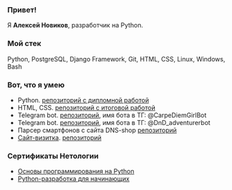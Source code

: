 ### Привет!

Я <b>Алексей Новиков</b>, разработчик на Python.

### Мой стек

Python, PostgreSQL, Django Framework, Git, HTML, CSS, Linux, Windows, Bash

### Вот, что я умею

- Python. [репозиторий с дипломной работой](https://github.com/slightly104/VKinder)
- HTML, CSS. [репозиторий с итоговой работой](https://github.com/slightly104/HTML-CSS-final-paper-Netology---22)
- Telegram bot. [репозиторий](https://github.com/slightly104/CarpeDiemBot), имя бота в ТГ: @CarpeDiemGirlBot
- Telegram bot. [репозиторий](https://github.com/slightly104/DnD_adventurerBot), имя бота в ТГ: @DnD_adventurerbot
- Парсер смартфонов с сайта DNS-shop [репозиторий](https://github.com/slightly104/dns_shop_smartphones_parser.git)
- [Сайт-визитка](https://slightly104.github.io/business_card/). [репозиторий](https://github.com/slightly104/business_card)

### Сертификаты Нетологии
- [Основы программирования на Python](https://github.com/slightly104/slightly104/blob/876afe36d462096cf08429b6865372dd4aaec342/%D0%9E%D1%81%D0%BD%D0%BE%D0%B2%D1%8B%20%D0%BF%D1%80%D0%BE%D0%B3%D1%80%D0%B0%D0%BC%D0%BC%D0%B8%D1%80%D0%BE%D0%B2%D0%B0%D0%BD%D0%B8%D1%8F%20%D0%BD%D0%B0%20Python,%202022.pdf)
- [Python-разработка для начинающих](https://github.com/slightly104/slightly104/blob/876afe36d462096cf08429b6865372dd4aaec342/Python-%D1%80%D0%B0%D0%B7%D1%80%D0%B0%D0%B1%D0%BE%D1%82%D0%BA%D0%B0%20%D0%B4%D0%BB%D1%8F%20%D0%BD%D0%B0%D1%87%D0%B8%D0%BD%D0%B0%D1%8E%D1%89%D0%B8%D1%85,%202023.pdf)
